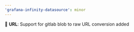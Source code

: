 ```yaml
---
'grafana-infinity-datasource': minor
---
```


🚀 **URL**: Support for gitlab blob to raw URL conversion added

